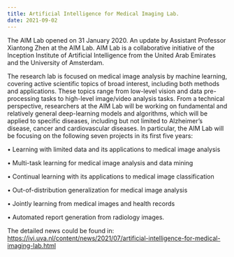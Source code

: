 ```yaml
---
title: Artificial Intelligence for Medical Imaging Lab.
date: 2021-09-02
---
```


The AIM Lab opened on 31 January 2020. An update by Assistant Professor Xiantong Zhen at the AIM Lab. AIM Lab is a collaborative initiative of the Inception Institute of Artificial Intelligence from the United Arab Emirates and the University of Amsterdam.

<!--more-->


The research lab is focused on medical image analysis by machine learning, covering active scientific topics of broad interest, including both methods and applications. These topics range from low-level vision and data pre-processing tasks to high-level image/video analysis tasks. From a technical perspective, researchers at the AIM Lab will be working on fundamental and relatively general deep-learning models and algorithms, which will be applied to specific diseases, including but not limited to Alzheimer’s disease, cancer and cardiovascular diseases.
In particular, the AIM Lab will be focusing on the following seven projects in its first five years:

• Learning with limited data and its applications to medical image analysis

• Multi-task learning for medical image analysis and data mining

• Continual learning with its applications to medical image classification

• Out-of-distribution generalization for medical image analysis

• Jointly learning from medical images and health records

• Automated report generation from radiology images.

The detailed news could be found in: https://ivi.uva.nl/content/news/2021/07/artificial-intelligence-for-medical-imaging-lab.html